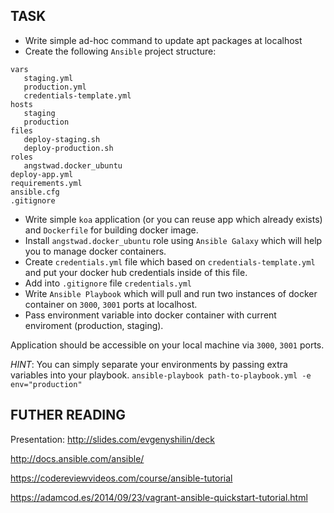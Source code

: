 ## TASK
- Write simple ad-hoc command to update apt packages at localhost
- Create the following `Ansible` project structure:
```
vars
   staging.yml
   production.yml
   credentials-template.yml
hosts
   staging
   production
files
   deploy-staging.sh
   deploy-production.sh
roles
   angstwad.docker_ubuntu
deploy-app.yml
requirements.yml
ansible.cfg
.gitignore
```
- Write simple `koa` application (or you can reuse app which already exists) and `Dockerfile` for building docker image.
- Install `angstwad.docker_ubuntu` role using `Ansible Galaxy` which will help you to manage docker containers.
- Create `credentials.yml` file which based on `credentials-template.yml` and put your docker hub credentials inside of this file.
- Add into `.gitignore` file `credentials.yml` 
- Write `Ansible Playbook` which will pull and run two instances of docker container on `3000`, `3001` ports at localhost.
- Pass environment variable into docker container with current enviroment (production, staging).

Application should be accessible on your local machine via `3000`, `3001` ports. 

*HINT*: You can simply separate your environments by passing extra variables into your playbook. `ansible-playbook path-to-playbook.yml -e env="production"`

## FUTHER READING

Presentation: http://slides.com/evgenyshilin/deck

http://docs.ansible.com/ansible/

https://codereviewvideos.com/course/ansible-tutorial

https://adamcod.es/2014/09/23/vagrant-ansible-quickstart-tutorial.html
